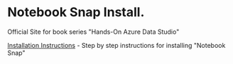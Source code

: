# Notebook Snap Install.

Official Site for book series "Hands-On Azure Data Studio"

[Installation Instructions](content/readme.md) - Step by step instructions for installing "Notebook Snap"
